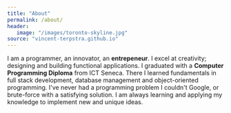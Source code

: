 ```yaml
---
title: "About"
permalink: /about/
header:
   image: "/images/toronto-skyline.jpg"
source: "vincent-terpstra.github.io"
---
```


  I am a programmer, an innovator, an **entrepeneur**. I excel at creativity; designing and building functional applications. I graduated with a **Computer Programming Diploma** from ICT Seneca. There I learned fundamentals in full stack development, database management and object-oriented programming. I've never had a programming problem I couldn't Google, or brute-force with a satisfying solution. I am always learning and applying my knowledge to implement new and unique ideas.

